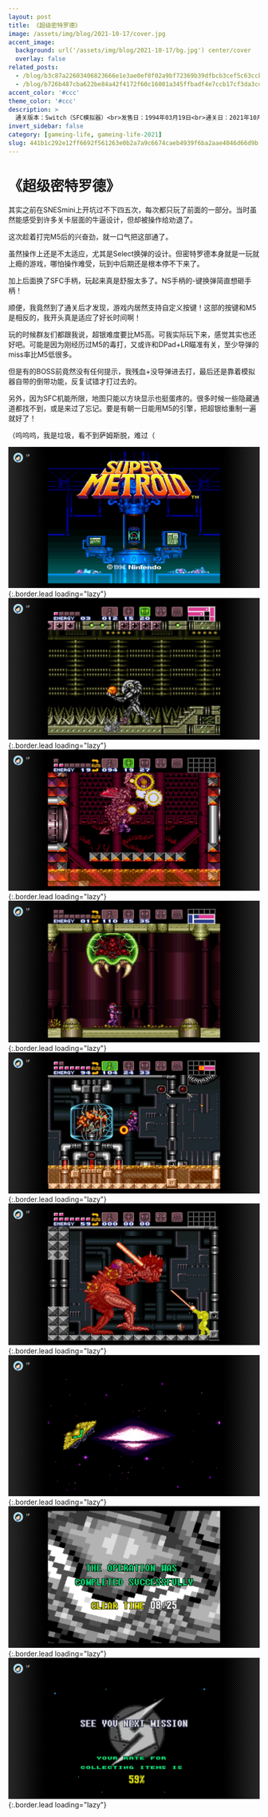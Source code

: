 ```yaml
---
layout: post
title: 《超级密特罗德》
image: /assets/img/blog/2021-10-17/cover.jpg
accent_image: 
  background: url('/assets/img/blog/2021-10-17/bg.jpg') center/cover
  overlay: false
related_posts:
  - /blog/b3c87a22603406823666e1e3ae0ef0f02a9bf72369b39dfbcb3cef5c63ccb80c/
  - /blog/b726b487cba622be84a42f4172f60c16001a345ffbadf4e7ccb17cf3da3cd9d1/
accent_color: '#ccc'
theme_color: '#ccc'
description: >
  通关版本：Switch（SFC模拟器）<br>发售日：1994年03月19日<br>通关日：2021年10月17日<br>开发商：Nintendo<br>发行商：Nintendo
invert_sidebar: false
category: [gameing-life, gameing-life-2021]
slug: 441b1c292e12ff6692f561263e0b2a7a9c6674caeb4939f6ba2aae4046d66d9b
---
```


# 《超级密特罗德》

其实之前在SNESmini上开坑过不下四五次，每次都只玩了前面的一部分。当时虽然能感受到许多关卡层面的牛逼设计，但却被操作给劝退了。

这次趁着打完M5后的兴奋劲，就一口气把这部通了。

虽然操作上还是不太适应，尤其是Select换弹的设计。但密特罗德本身就是一玩就上瘾的游戏，哪怕操作难受，玩到中后期还是根本停不下来了。

加上后面换了SFC手柄，玩起来真是舒服太多了。NS手柄的-键换弹简直想砸手柄！

顺便，我竟然到了通关后才发现，游戏内居然支持自定义按键！这部的按键和M5是相反的，我开头真是适应了好长时间啊！

玩的时候群友们都跟我说，超银难度要比M5高。可我实际玩下来，感觉其实也还好吧。可能是因为刚经历过M5的毒打，又或许和DPad+LR瞄准有关，至少导弹的miss率比M5低很多。

但是有的BOSS前竟然没有任何提示，我残血+没导弹进去打，最后还是靠着模拟器自带的倒带功能，反复试错才打过去的。

另外，因为SFC机能所限，地图只能以方块显示也挺蛋疼的。很多时候一些隐藏通道都找不到，或是来过了忘记。要是有朝一日能用M5的引擎，把超银给重制一遍就好了！

（呜呜呜，我是垃圾，看不到萨姆斯脱，难过（


![](/assets/img/blog/2021-10-17/1.jpg){:.border.lead loading="lazy"}
![](/assets/img/blog/2021-10-17/2.jpg){:.border.lead loading="lazy"}
![](/assets/img/blog/2021-10-17/3.jpg){:.border.lead loading="lazy"}
![](/assets/img/blog/2021-10-17/4.jpg){:.border.lead loading="lazy"}
![](/assets/img/blog/2021-10-17/5.jpg){:.border.lead loading="lazy"}
![](/assets/img/blog/2021-10-17/6.jpg){:.border.lead loading="lazy"}
![](/assets/img/blog/2021-10-17/7.jpg){:.border.lead loading="lazy"}
![](/assets/img/blog/2021-10-17/8.jpg){:.border.lead loading="lazy"}
![](/assets/img/blog/2021-10-17/9.jpg){:.border.lead loading="lazy"}


